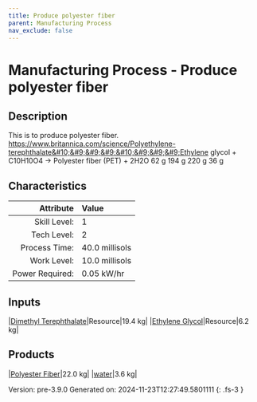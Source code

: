 ```yaml
---
title: Produce polyester fiber
parent: Manufacturing Process
nav_exclude: false
---
```

# Manufacturing Process - Produce polyester fiber

## Description
&#10;&#9;&#9;&#9;This is to produce polyester fiber.&#10;&#9;&#9;&#9;https://www.britannica.com/science/Polyethylene-terephthalate&#10;&#9;&#9;&#9;&#10;&#9;&#9;&#9;Ethylene glycol + C10H10O4 -&gt; Polyester fiber (PET) + 2H2O&#10;&#9;&#9;&#9;     62 g          194 g              220 g          36 g&#10;&#9;&#9;

## Characteristics

| Attribute      | Value |
|--------:|:------|
|Skill Level:|1|
|Tech Level:|2|
|Process Time:|40.0 millisols|
|Work Level:|10.0 millisols|
|Power Required:|0.05 kW/hr|

## Inputs

|[Dimethyl Terephthalate](../resource/dimethyl-terephthalate.html)|Resource|19.4 kg|
|[Ethylene Glycol](../resource/ethylene-glycol.html)|Resource|6.2 kg|

## Products

|[Polyester Fiber](../resource/polyester-fiber.html)|22.0 kg|
|[water](../resource/water.html)|3.6 kg|


Version: pre-3.9.0 Generated on: 2024-11-23T12:27:49.5801111
{: .fs-3 }


